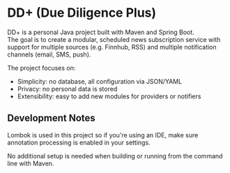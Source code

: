 # DD+ (Due Diligence Plus)

DD+ is a personal Java project built with Maven and Spring Boot.  
The goal is to create a modular, scheduled news subscription service with support for multiple sources (e.g. Finnhub, RSS) 
and multiple notification channels (email, SMS, push).

The project focuses on:
- Simplicity: no database, all configuration via JSON/YAML
- Privacy: no personal data is stored
- Extensibility: easy to add new modules for providers or notifiers

## Development Notes

Lombok is used in this project so if you're using an IDE, make sure annotation processing is enabled in your settings.

No additional setup is needed when building or running from the command line with Maven.